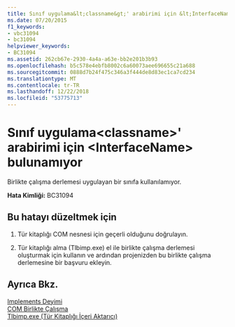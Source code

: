 ```yaml
---
title: Sınıf uygulama&lt;classname&gt;' arabirimi için &lt;InterfaceName&gt; bulunamıyor
ms.date: 07/20/2015
f1_keywords:
- vbc31094
- bc31094
helpviewer_keywords:
- BC31094
ms.assetid: 262cb67e-2930-4a4a-a63e-bb2e201b3b93
ms.openlocfilehash: b5c578e4ebfb8002c6a60073aee696655c21a688
ms.sourcegitcommit: 0888d7b24f475c346a3f444de8d83ec1ca7cd234
ms.translationtype: MT
ms.contentlocale: tr-TR
ms.lasthandoff: 12/22/2018
ms.locfileid: "53775713"
---
```

# <a name="implementing-class-ltclassnamegt-for-interface-ltinterfacenamegt-cannot-be-found"></a>Sınıf uygulama&lt;classname&gt;' arabirimi için &lt;InterfaceName&gt; bulunamıyor
Birlikte çalışma derlemesi uygulayan bir sınıfa kullanılamıyor.  
  
 **Hata Kimliği:** BC31094  
  
## <a name="to-correct-this-error"></a>Bu hatayı düzeltmek için  
  
1.  Tür kitaplığı COM nesnesi için geçerli olduğunu doğrulayın.  
  
2.  Tür kitaplığı alma (Tlbimp.exe) el ile birlikte çalışma derlemesi oluşturmak için kullanın ve ardından projenizden bu birlikte çalışma derlemesine bir başvuru ekleyin.  
  
## <a name="see-also"></a>Ayrıca Bkz.  
 [Implements Deyimi](../../visual-basic/language-reference/statements/implements-statement.md)  
 [COM Birlikte Çalışma](../../visual-basic/programming-guide/com-interop/index.md)  
 [Tlbimp.exe (Tür Kitaplığı İçeri Aktarıcı)](../../framework/tools/tlbimp-exe-type-library-importer.md)
